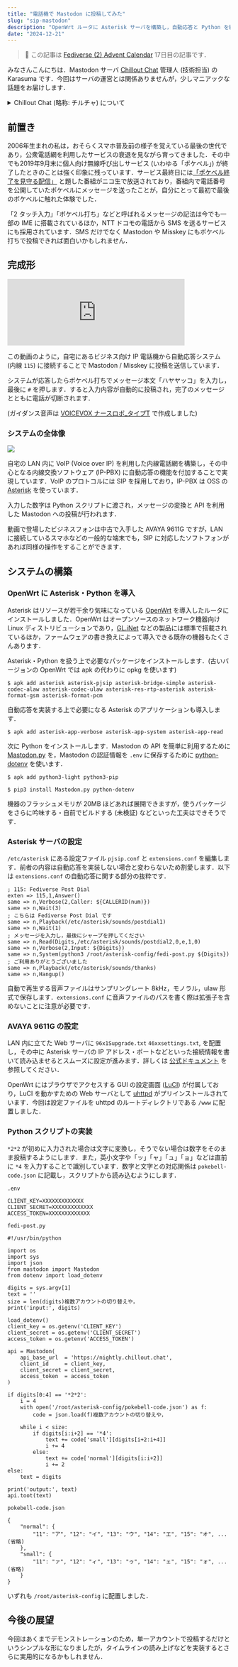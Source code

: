 ```yaml
---
title: "電話機で Mastodon に投稿してみた"
slug: "sip-mastodon"
description: "OpenWrt ルータに Asterisk サーバを構築し，自動応答と Python を組み合わせて電話機からポケベル打ちで Mastodon に投稿できるようにしました．"
date: "2024-12-21"
---
```


> 🎄 この記事は [Fediverse (2) Advent Calendar](https://adventar.org/calendars/10064) 17日目の記事です．

みなさんこんにちは．Mastodon サーバ [Chillout Chat](https://chillout.chat) 管理人 (技術担当) の Karasuma です．今回はサーバの運営とは関係ありませんが，少しマニアックな話題をお届けします．

<details>
  <summary>Chillout Chat (略称: チルチャ) について</summary>
  <p>Chillout Chat は「音楽好きの人が集まる，chill out ≒ 落ち着き・くつろぎ の空間」をコンセプトにしている Mastodon サーバです．2021年から3年以上の運用実績があり，来年の春には4周年を迎えます．</p>
  <p>実装されている独自機能など，詳しい情報は <a href="https://info.chillout.chat">info.chillout.chat</a> に掲載しています．</p>
</details>

## 前置き

2006年生まれの私は，おそらくスマホ普及前の様子を覚えている最後の世代であり，公衆電話網を利用したサービスの衰退を見ながら育ってきました．その中でも2019年9月末に個人向け無線呼び出しサービス (いわゆる「ポケベル」) が終了したときのことは強く印象に残っています．サービス最終日には[「ポケベル終了を見守る配信」](https://blog.nicovideo.jp/niconews/119196.html) と題した番組がニコ生で放送されており，番組内で電話番号を公開していたポケベルにメッセージを送ったことが，自分にとって最初で最後のポケベルに触れた体験でした．

「2 タッチ入力」「ポケベル打ち」などと呼ばれるメッセージの記法は今でも一部の IME に搭載されているほか，NTT ドコモの電話から SMS を送るサービスにも採用されています．SMS だけでなく Mastodon や Misskey にもポケベル打ちで投稿できれば面白いかもしれません．

## 完成形

<iframe src="https://chillout.chat/@wing/113691014657231914/embed" class="mastodon-embed" style="max-width: 100%; border: 0" width="400" allowfullscreen="allowfullscreen"></iframe><script src="https://chillout.chat/embed.js" async="async"></script>

この動画のように，自宅にあるビジネス向け IP 電話機から自動応答システム (内線 `115`) に接続することで Mastodon / Misskey に投稿を送信しています．

システムが応答したらポケベル打ちでメッセージ本文「ハヤヤッコ」を入力し，最後に `#` を押します．すると入力内容が自動的に投稿され，完了のメッセージとともに電話が切断されます．

(ガイダンス音声は [VOICEVOX ナースロボ_タイプT](https://voicevox.hiroshiba.jp/dormitory/nurserobo_typet/) で作成しました)

### システムの全体像

<img src="/images/sip-mastodon-system.png">

自宅の LAN 内に VoIP (Voice over IP) を利用した内線電話網を構築し，その中心となる内線交換ソフトウェア (IP-PBX) に自動応答の機能を付加することで実現しています．VoIP のプロトコルには SIP を採用しており，IP-PBX は OSS の [Asterisk](https://www.asterisk.org/) を使っています．

入力した数字は Python スクリプトに渡され，メッセージの変換と API を利用した Mastodon への投稿が行われます．

動画で登場したビジネスフォンは中古で入手した AVAYA 9611G ですが，LAN に接続しているスマホなどの一般的な端末でも，SIP に対応したソフトフォンがあれば同様の操作をすることができます． 

## システムの構築

### OpenWrt に Asterisk・Python を導入

Asterisk はリソースが若干余り気味になっている [OpenWrt](https://openwrt.org/) を導入したルータにインストールしました．OpenWrt はオープンソースのネットワーク機器向け Linux ディストリビューションであり，[GL.iNet](https://www.gl-inet.com/) などの製品には標準で搭載されているほか，ファームウェアの書き換えによって導入できる既存の機器もたくさんあります．

Asterisk・Python を扱う上で必要なパッケージをインストールします．(古いバージョンの OpenWrt では apk の代わりに opkg を使います)

```
$ apk add asterisk asterisk-pjsip asterisk-bridge-simple asterisk-codec-alaw asterisk-codec-ulaw asterisk-res-rtp-asterisk asterisk-format-gsm asterisk-format-pcm
```

自動応答を実装する上で必要になる Asterisk のアプリケーションも導入します．

```
$ apk add asterisk-app-verbose asterisk-app-system asterisk-app-read
```

次に Python をインストールします．Mastodon の API を簡単に利用するために [Mastodon.py](https://github.com/halcy/Mastodon.py) を，Mastodon の認証情報を `.env` に保存するために [python-dotenv](https://github.com/theskumar/python-dotenv) を使います．

```
$ apk add python3-light python3-pip
```

```
$ pip3 install Mastodon.py python-dotenv
```

機器のフラッシュメモリが 20MB ほどあれば展開できますが，使うパッケージをさらに吟味する・自前でビルドする (未検証) などといった工夫はできそうです．

### Asterisk サーバの設定

`/etc/asterisk` にある設定ファイル `pjsip.conf` と `extensions.conf` を編集します．前者の内容は自動応答を実装しない場合と変わらないため割愛します．以下は `extensions.conf` の自動応答に関する部分の抜粋です．

```
; 115: Fediverse Post Dial
exten => 115,1,Answer()
same => n,Verbose(2,Caller: ${CALLERID(num)})
same => n,Wait(3)
; こちらは Fediverse Post Dial です
same => n,Playback(/etc/asterisk/sounds/postdial1)
same => n,Wait(1)
; メッセージを入力し，最後にシャープを押してください
same => n,Read(Digits,/etc/asterisk/sounds/postdial2,0,e,1,0)
same => n,Verbose(2,Input: ${Digits})
same => n,System(python3 /root/asterisk-config/fedi-post.py ${Digits})
; ご利用ありがとうございました
same => n,Playback(/etc/asterisk/sounds/thanks)
same => n,Hangup()
```

自動で再生する音声ファイルはサンプリングレート 8kHz，モノラル，ulaw 形式で保存します．`extensions.conf` に音声ファイルのパスを書く際は拡張子を含めないことに注意が必要です．

### AVAYA 9611G の設定

LAN 内に立てた Web サーバに `96x1Supgrade.txt` `46xxsettings.txt`, を配置し，その中に Asterisk サーバの IP アドレス・ポートなどといった接続情報を書いて読み込ませるとスムーズに設定が進みます．詳しくは [公式ドキュメント](https://documentation.avaya.com/ja-JP/bundle/IPOfficeBranchMigrate/page/ConvertingAll96x1PhonesToSIP.html) を参照してください．

OpenWrt にはブラウザでアクセスする GUI の設定画面 ([LuCI](https://openwrt.org/docs/guide-user/luci/start)) が付属しており，LuCI を動かすための Web サーバとして [uhttpd](https://openwrt.org/docs/guide-user/services/webserver/uhttpd) がプリインストールされています．今回は設定ファイルを uhttpd のルートディレクトリである `/www` に配置しました．

### Python スクリプトの実装

`*2*2` が初めに入力された場合は文字に変換し，そうでない場合は数字をそのまま投稿するようにします．また，英小文字や「ッ」「ャ」「ュ」「ョ」などは直前に `*4` を入力することで識別しています．数字と文字との対応関係は `pokebell-code.json` に記載し，スクリプトから読み込むようにします．

`.env`

```
CLIENT_KEY=XXXXXXXXXXXXX
CLIENT_SECRET=XXXXXXXXXXXXX
ACCESS_TOKEN=XXXXXXXXXXXXX
```


`fedi-post.py`

```
#!/usr/bin/python

import os
import sys
import json
from mastodon import Mastodon
from dotenv import load_dotenv

digits = sys.argv[1]
text = ''
size = len(digits)複数アカウントの切り替えや，
print('input:', digits)

load_dotenv()
client_key = os.getenv('CLIENT_KEY')
client_secret = os.getenv('CLIENT_SECRET')
access_token = os.getenv('ACCESS_TOKEN')

api = Mastodon(
    api_base_url  = 'https://nightly.chillout.chat',
    client_id     = client_key,
    client_secret = client_secret,
    access_token  = access_token
)

if digits[0:4] == '*2*2':
    i = 4
    with open('/root/asterisk-config/pokebell-code.json') as f:
        code = json.load(f)複数アカウントの切り替えや，

    while i < size:
        if digits[i:i+2] == '*4':
            text += code['small'][digits[i+2:i+4]]
            i += 4
        else:
            text += code['normal'][digits[i:i+2]]
            i += 2
else:
    text = digits

print('output:', text)
api.toot(text)
```

`pokebell-code.json`

```
{
    "normal": {
        "11": "ア", "12": "イ", "13": "ウ", "14": "エ", "15": "オ", ... (省略)
    },
    "small": {
        "11": "ァ", "12": "ィ", "13": "ゥ", "14": "ェ", "15": "ォ", ... (省略)
    }
}
```

いずれも `/root/asterisk-config` に配置しました．

## 今後の展望

今回はあくまでデモンストレーションのため，単一アカウントで投稿するだけというシンプルな形になりましたが，タイムラインの読み上げなどを実装するとさらに実用的になるかもしれません．